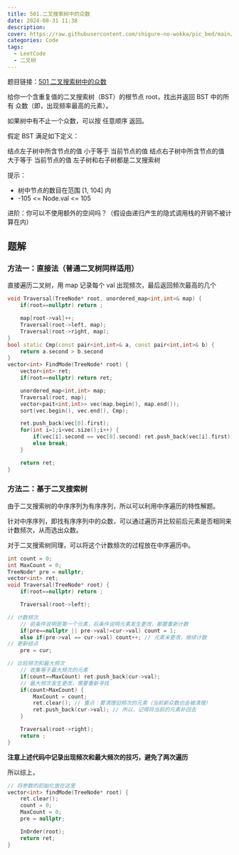 ```yaml
---
title: 501.二叉搜索树中的众数
date: 2024-08-31 11:38
description: 
cover: https://raw.githubusercontent.com/shigure-no-wokka/pic_bed/main/imgs/family_code.jpg
categories: Code
tags:
  - LeetCode
  - 二叉树
---
```


题目链接：[501 二叉搜索树中的众数](https://leetcode.cn/problems/find-mode-in-binary-search-tree/description/)

给你一个含重复值的二叉搜索树（BST）的根节点 root，找出并返回 BST 中的所有 众数（即，出现频率最高的元素）。

如果树中有不止一个众数，可以按 任意顺序 返回。

假定 BST 满足如下定义：

结点左子树中所含节点的值 小于等于 当前节点的值
结点右子树中所含节点的值 大于等于 当前节点的值
左子树和右子树都是二叉搜索树

提示：

- 树中节点的数目在范围 [1, 104] 内
- -105 <= Node.val <= 105
 

进阶：你可以不使用额外的空间吗？（假设由递归产生的隐式调用栈的开销不被计算在内）

<!--more-->

## 题解

### 方法一：直接法（普通二叉树同样适用）

直接遍历二叉树，用 map 记录每个 val 出现频次，最后返回频次最高的几个

```cpp
void Traversal(TreeNode* root, unordered_map<int,int>& map) {
    if(root==nullptr) return ;

    map[root->val]++;
    Traversal(root->left, map);
    Traversal(root->right, map);
}
bool static Cmp(const pair<int,int>& a, const pair<int,int>& b) {
    return a.second > b.second
}
vector<int> FindMode(TreeNode* root) {
    vector<int> ret;
    if(root==nullptr) return ret;

    unordered_map<int,int> map;
    Traversal(root, map);
    vector<pait<int,int>> vec(map.begin(), map.end());
    sort(vec.begin(), vec.end(), Cmp);

    ret.push_back(vec[0].first);
    for(int i=1;i<vec.size();i++) {
        if(vec[i].second == vec[0].second) ret.push_back(vec[i].first);
        else break;
    }

    return ret;
}
```

### 方法二：基于二叉搜索树

由于二叉搜索树的中序序列为有序序列，所以可以利用中序遍历的特性解题。

针对中序序列，即找有序序列中的众数，可以通过遍历并比较前后元素是否相同来计数频次，从而选出众数。

对于二叉搜索树同理，可以将这个计数频次的过程放在中序遍历中。


```cpp
int count = 0;
int MaxCount = 0;
TreeNode* pre = nullptr;
vector<int> ret;
void Traversal(TreeNode* root) {
    if(root==nullptr) return ;

    Traversal(root->left);

// 计数频次
    // 前条件说明是第一个元素，后条件说明元素发生更改，都要重新计数
    if(pre==nullptr || pre->val!=cur->val) count = 1;
    else if(pre->val == cur->val) count++; // 元素未更改，继续计数
// 更新结点
    pre = cur;

// 比较频次和最大频次
    // 收集等于最大频次的元素
    if(count==MaxCount) ret.push_back(cur->val); 
    // 最大频次发生更改，需要重新寻找
    if(count>MaxCount) {
        MaxCount = count;
        ret.clear(); // 重点：要清理旧频次的元素（当前新众数也会被清理）
        ret.push_back(cur->val); // 所以，记得将当前的元素补回去
    }

    Traversal(root->right);
    return ;
}
```

**注意上述代码中记录出现频次和最大频次的技巧，避免了两次遍历**


所以综上，

```cpp
// 将参数的初始化放在这里
vector<int> findMode(TreeNode* root) {
    ret.clear();
    count = 0;
    MaxCount = 0;
    pre = nullptr;

    InOrder(root);
    return ret;
}
```

